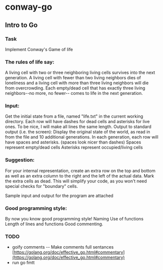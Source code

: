 # conway-go


## Intro to Go

### Task

Implement Conway's Game of life

### The rules of life say:
A living cell with two or three neighboring living cells survives into the next generation. A living cell with fewer than two living neighbors dies of loneliness and a living cell with more than three living neighbors will die from overcrowding.
Each empty/dead cell that has exactly three living neighbors--no more, no fewer-- comes to life in the next generation.

### Input:
Get the initial state from a file, named "life.txt" in the current working directory.
Each row will have dashes for dead cells and asterisks for live ones.
To be nice, I will make all lines the same length.
Output to standard output (i.e. the screen):
Display the original state of the world, as read in from the file and 10 additional generations.
In each generation, each row will have spaces and asterisks. (spaces look nicer than dashes)
Spaces represent empty/dead cells
Asterisks represent occupied/living cells

### Suggestion: 
For your internal representation, create an extra row on the top and bottom as well as an extra column to the right and the left of the actual data. Mark the extra cells as dead. This will simplify your code, as you won't need special checks for "boundary" cells.

Sample input and output for the program are attached

### Good programming style: 
By now you know good programming style!
Naming
Use of functions
Length of lines and functions
Good commenting.

### TODO
* goify comments -- Make comments full sentances [https://golang.org/doc/effective_go.html#commentary](https://golang.org/doc/effective_go.html#commentary)
* run go fmtt
